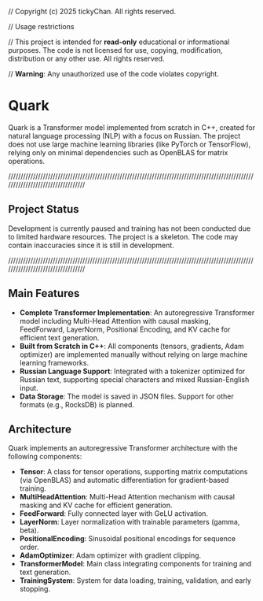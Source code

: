 // Copyright (c) 2025 tickyChan. All rights reserved.

// Usage restrictions

// This project is intended for **read-only** educational or informational purposes. The code is not licensed for use, copying, modification, distribution or any other use. All rights reserved.

// **Warning**: Any unauthorized use of the code violates copyright.

# Quark
Quark is a Transformer model implemented from scratch in C++, created for natural language processing (NLP) with a focus on Russian. The project does not use large machine learning libraries (like PyTorch or TensorFlow), relying only on minimal dependencies such as OpenBLAS for matrix operations.

//////////////////////////////////////////////////////////////////////////////////////////////////////////////////////////////////

## Project Status
Development is currently paused and training has not been conducted due to limited hardware resources. The project is a skeleton. The code may contain inaccuracies since it is still in development.

//////////////////////////////////////////////////////////////////////////////////////////////////////////////////////////////////


## Main Features
- **Complete Transformer Implementation**: An autoregressive Transformer model including Multi-Head Attention with causal masking, FeedForward, LayerNorm, Positional Encoding, and KV cache for efficient text generation.
- **Built from Scratch in C++**: All components (tensors, gradients, Adam optimizer) are implemented manually without relying on large machine learning frameworks.
- **Russian Language Support**: Integrated with a tokenizer optimized for Russian text, supporting special characters and mixed Russian-English input.
- **Data Storage**: The model is saved in JSON files. Support for other formats (e.g., RocksDB) is planned.


## Architecture
Quark implements an autoregressive Transformer architecture with the following components:
- **Tensor**: A class for tensor operations, supporting matrix computations (via OpenBLAS) and automatic differentiation for gradient-based training.
- **MultiHeadAttention**: Multi-Head Attention mechanism with causal masking and KV cache for efficient generation.
- **FeedForward**: Fully connected layer with GeLU activation.
- **LayerNorm**: Layer normalization with trainable parameters (gamma, beta).
- **PositionalEncoding**: Sinusoidal positional encodings for sequence order.
- **AdamOptimizer**: Adam optimizer with gradient clipping.
- **TransformerModel**: Main class integrating components for training and text generation.
- **TrainingSystem**: System for data loading, training, validation, and early stopping.
